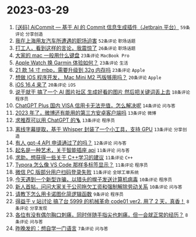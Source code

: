# 2023-03-29

1. [[送码] AiCommit — 基于 AI 的 Commit 信息生成插件（Jetbrain 平台）](https://www.v2ex.com/t/928027) `59条评论` `分享创造`
1. [我在上海用友汽车所遭遇的职场迫害](https://www.v2ex.com/t/928067) `52条评论` `职场话题`
1. [打工人，看到这样的言论，我震惊了](https://www.v2ex.com/t/928102) `26条评论` `职场话题`
1. [大家的 mac 一般用什么键盘](https://www.v2ex.com/t/928049) `23条评论` `MacBook Pro`
1. [Apple Watch 换 Garmin 体验如何？](https://www.v2ex.com/t/928048) `23条评论` `生活`
1. [21 款 14 寸 mbp，需要升级到 32g 内存吗](https://www.v2ex.com/t/928040) `23条评论` `Apple`
1. [想做 IOS 程序开发， Mac Mini M2 丐版够用吗？](https://www.v2ex.com/t/928058) `20条评论` `Apple`
1. [iOS 16.4 来了](https://www.v2ex.com/t/928026) `20条评论` `iOS`
1. [说干就干 搞了一个 AI 图片社区 生成好看的图片 然后把关键词丢上去](https://www.v2ex.com/t/928028) `18条评论` `程序员`
1. [ChatGPT Plus 国内 VISA 信用卡无法充值，怎么解决呢](https://www.v2ex.com/t/928072) `14条评论` `问与答`
1. [2023 年了，微博还有能用的第三方安卓客户端吗](https://www.v2ex.com/t/928084) `13条评论` `微博`
1. [求推荐可以用 ChatGPT 的🪜](https://www.v2ex.com/t/928074) `13条评论` `程序员`
1. [离线字幕提取，基于 Whisper 封装了一个小工具，支持 GPU](https://www.v2ex.com/t/928031) `13条评论` `分享创造`
1. [有人 gpt-4 API 申请通过了的吗？](https://www.v2ex.com/t/928024) `12条评论` `问与答`
1. [起名是一种艺术，关于智能插座 api](https://www.v2ex.com/t/928066) `11条评论` `问与答`
1. [求助，想获得一些关于 C++学习的建议](https://www.v2ex.com/t/928055) `11条评论` `C++`
1. [Typora 怎么像 VS Code 那样多标签显示？](https://www.v2ex.com/t/928038) `11条评论` `程序员`
1. [微信 PC 版部分用户扫码登录失败](https://www.v2ex.com/t/928029) `11条评论` `全球工单系统`
1. [今天遇到一个新型诈骗，以猎头的幌子发送计算机病毒](https://www.v2ex.com/t/928062) `10条评论` `程序员`
1. [新人首帖，问问大家关于公司拖欠工资和强制解除劳动关系](https://www.v2ex.com/t/928039) `10条评论` `问与答`
1. [请教下怎么用卡诺图化简逻辑函数](https://www.v2ex.com/t/928057) `9条评论` `程序员`
1. [得益于 v 站讨论 搞了台 5999 的机械革命 code01 ver2. 用了 2 天，真香！](https://www.v2ex.com/t/928117) `8条评论` `分享发现`
1. [各位有没有偶尔胸口刺痛，同时伴随手指尖也刺痛，但一会就正常的经历？](https://www.v2ex.com/t/928110) `8条评论` `问与答`
1. [昨晚发的：想自学一门语言](https://www.v2ex.com/t/928075) `7条评论` `问与答`
